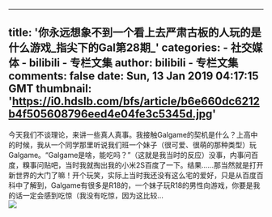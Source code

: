 
---
title: '你永远想象不到一个看上去严肃古板的人玩的是什么游戏_指尖下的Gal第28期_'
categories: 
    - 社交媒体
    - bilibili - 专栏文集
author: bilibili - 专栏文集
comments: false
date: Sun, 13 Jan 2019 04:17:15 GMT
thumbnail: 'https://i0.hdslb.com/bfs/article/b6e660dc6212b4f505608796eed4e04fe3c5345d.jpg'
---

<div>   
今天我们不谈理论，来讲一些真人真事。我接触Galgame的契机是什么？上高中的时候，我从一个同学那里听说我们班一个妹子（很可爱、很萌的那种类型）玩Galgame。“Galgame是啥，能吃吗？”（这就是我当时的反应）没事，内事问百度，糗事问贴吧，当时我就掏出我的小米2S百度了一下。结果……那当然就是打开新世界的大门了嘛！开个玩笑，实际上当时我还没有这么宅的爱好，只是从百度百科中了解到，Galgame有很多是R18的，一个妹子玩R18的男性向游戏，你要是我的话一定会感到吃惊（我没有吃惊，因为这比较…<br><img src="https://i0.hdslb.com/bfs/article/b6e660dc6212b4f505608796eed4e04fe3c5345d.jpg" referrerpolicy="no-referrer">  
</div>
            
